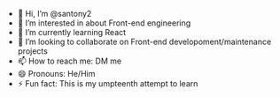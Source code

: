 - 👋 Hi, I’m @santony2
- 👀 I’m interested in about Front-end engineering
- 🌱 I’m currently learning React
- 💞️ I’m looking to collaborate on Front-end developoment/maintenance projects
- 📫 How to reach me: DM me
- 😄 Pronouns: He/Him
- ⚡ Fun fact: This is my umpteenth attempt to learn

<!---
santony2/santony2 is a ✨ special ✨ repository because its `README.md` (this file) appears on your GitHub profile.
You can click the Preview link to take a look at your changes.
--->
